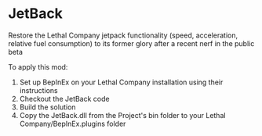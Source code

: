 # JetBack
Restore the Lethal Company jetpack functionality (speed, acceleration, relative fuel consumption) to its former glory after a recent nerf in the public beta

To apply this mod:
1) Set up BepInEx on your Lethal Company installation using their instructions
2) Checkout the JetBack code
3) Build the solution
4) Copy the JetBack.dll from the Project's bin folder to your Lethal Company/BepInEx.plugins folder
